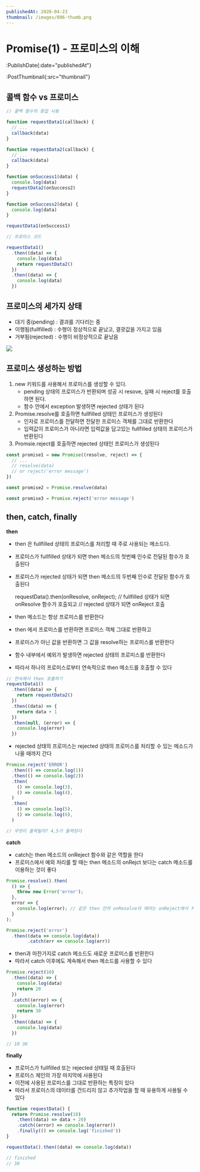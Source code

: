 ```yaml
---
publishedAt: 2020-04-23
thumbnail: /images/006-thumb.png
---
```


# Promise(1) - 프로미스의 이해

:PublishDate{:date="publishedAt"}

:PostThumbnail{:src="thumbnail"}

## 콜백 함수 vs 프로미스

```javascript
// 콜백 함수의 중첩 사용

function requestData1(callback) {
  // ...
  callback(data)
}

function requestData2(callback) {
  // ...
  callback(data)
}

function onSuccess1(data) {
  console.log(data)
  requestData2(onSuccess2)
}

function onSuccess2(data) {
  console.log(data)
}

requestData1(onSuccess1)
```

```javascript
// 프로미스 코드

requestData1()
  .then((data) => {
    console.log(data)
    return requestData2()
  })
  .then((data) => {
    console.log(data)
  })
```

## 프로미스의 세가지 상태

- 대기 중(pending) : 결과를 기다리는 중
- 이행됨(fullfilled) : 수행이 정상적으로 끝났고, 결괏값을 가지고 있음
- 거부됨(rejected) : 수행이 비정상적으로 끝났음

![](/images/006-01.png)

## 프로미스 생성하는 방법

1. new 키워드를 사용해서 프로미스를 생성할 수 있다.
   - pending 상태의 프로미스가 반환되며 성공 시 resove, 실패 시 reject를 호출하면 된다.
   - 함수 안에서 exception 발생하면 rejected 상태가 된다
2. Promise.resolve를 호출하면 fullfilled 상태인 프로미스가 생성된다
   - 인자로 프로미스를 전달하면 전달한 프로미스 객체를 그대로 반환한다
   - 입력값이 프로미스가 아니라면 입력값을 담고있는 fullfilled 상태의 프로미스가 반환된다
3. Promsie.reject를 호출하면 rejected 상태인 프로미스가 생성된다

```javascript
const promise1 = new Promise((resolve, reject) => {
  // ...
  // resolve(data)
  // or reject('error message')
})

const promise2 = Promise.resolve(data)

const promise3 = Promise.reject('error message')
```

## then, catch, finally

**then**

- then 은 fullfilled 상태의 프로미스를 처리할 때 주로 사용되는 메소드다.
- 프로미스가 fullfilled 상태가 되면 then 메소드의 첫번째 인수로 전달된 함수가 호출된다
- 프로미스가 rejected 상태가 되면 then 메소드의 두번째 인수로 전달된 함수가 호출된다

  requestData().then(onResolve, onReject);
  // fullfilled 상태가 되면 onResolve 함수가 호출되고
  // rejected 상태가 되면 onReject 호출

- then 메소드는 항상 프로미스를 반환한다
- then 에서 프로미스를 반환하면 프로미스 객체 그대로 반환하고
- 프로미스가 아닌 값을 반환하면 그 값을 resolve하는 프로미스를 반환한다
- 함수 내부에서 예외가 발생하면 rejected 상태의 프로미스를 반환한다
- 따라서 하나의 프로미스로부터 연속적으로 then 메소드를 호출할 수 있다

```javascript
// 연속해서 then 호출하기
requestData1()
  .then((data) => {
    return requestData2()
  })
  .then((data) => {
    return data + 1
  })
  .then(null, (error) => {
    console.log(error)
  })
```

- rejected 상태의 프로미스는 rejected 상태의 프로미스를 처리할 수 있는 메소드가 나올 때까지 간다

```javascript
Promise.reject('ERROR')
  .then(() => console.log(1))
  .then(() => console.log(2))
  .then(
    () => console.log(3),
    () => console.log(4),
  )
  .then(
    () => console.log(5),
    () => console.log(6),
  )

// 무엇이 출력될까? 4,5가 출력된다
```

**catch**

- catch는 then 메소드의 onReject 함수와 같은 역할을 한다
- 프로미스에서 예외 처리를 할 때는 then 메소드의 onRejct 보다는 catch 메소드를 이용하는 것이 좋다

```javascript
Promise.resolve().then(
  () => {
    throw new Error('error');
  },
  error => {
    console.log(error); // 같은 then 안의 onResolve의 에러는 onReject에서 처리할 수 없다
  }
);

Promise.reject('error')
  .then((data => console.log(data))
        .catch(err => console.log(err))
```

- then과 마찬가지로 catch 메소드도 새로운 프로미스를 반환한다
- 따라서 catch 이후에도 계속해서 then 메소드를 사용할 수 있다

```javascript
Promise.reject(10)
  .then((data) => {
    console.log(data)
    return 20
  })
  .catch((error) => {
    console.log(error)
    return 30
  })
  .then((data) => {
    console.log(data)
  })

// 10 30
```

**finally**

- 프로미스가 fullfilled 또는 rejected 상태일 때 호출된다
- 프로미스 체인의 가장 마지막에 사용된다
- 이전에 사용된 프로미스를 그대로 반환하는 특징이 있다
- 따라서 프로미스의 데이터를 건드리지 않고 추가작업을 할 때 유용하게 사용될 수 있다

```javascript
function requestData() {
  return Promise.resolve(10)
    .then((data) => data + 20)
    .catch((error) => console.log(error))
    .finally(() => console.log('finished'))
}

requestData().then((data) => console.log(data))

// finished
// 30
```
